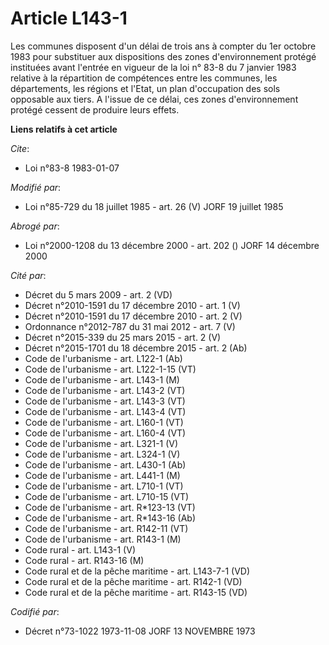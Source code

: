 # Article L143-1

Les communes disposent d'un délai de trois ans à compter du 1er octobre 1983 pour substituer aux dispositions des zones
d'environnement protégé instituées avant l'entrée en vigueur de la loi n° 83-8 du 7 janvier 1983 relative à la répartition de
compétences entre les communes, les départements, les régions et l'Etat, un plan d'occupation des sols opposable aux tiers. A
l'issue de ce délai, ces zones d'environnement protégé cessent de produire leurs effets.

**Liens relatifs à cet article**

_Cite_:

  - Loi n°83-8 1983-01-07

_Modifié par_:

  - Loi n°85-729 du 18 juillet 1985 - art. 26 (V) JORF 19 juillet 1985

_Abrogé par_:

  - Loi n°2000-1208 du 13 décembre 2000 - art. 202 () JORF 14 décembre 2000

_Cité par_:

  - Décret du 5 mars 2009 - art. 2 (VD)
  - Décret n°2010-1591 du 17 décembre 2010 - art. 1 (V)
  - Décret n°2010-1591 du 17 décembre 2010 - art. 2 (V)
  - Ordonnance n°2012-787 du 31 mai 2012 - art. 7 (V)
  - Décret n°2015-339 du 25 mars 2015 - art. 2 (V)
  - Décret n°2015-1701 du 18 décembre 2015 - art. 2 (Ab)
  - Code de l'urbanisme - art. L122-1 (Ab)
  - Code de l'urbanisme - art. L122-1-15 (VT)
  - Code de l'urbanisme - art. L143-1 (M)
  - Code de l'urbanisme - art. L143-2 (VT)
  - Code de l'urbanisme - art. L143-3 (VT)
  - Code de l'urbanisme - art. L143-4 (VT)
  - Code de l'urbanisme - art. L160-1 (VT)
  - Code de l'urbanisme - art. L160-4 (VT)
  - Code de l'urbanisme - art. L321-1 (V)
  - Code de l'urbanisme - art. L324-1 (V)
  - Code de l'urbanisme - art. L430-1 (Ab)
  - Code de l'urbanisme - art. L441-1 (M)
  - Code de l'urbanisme - art. L710-1 (VT)
  - Code de l'urbanisme - art. L710-15 (VT)
  - Code de l'urbanisme - art. R*123-13 (VT)
  - Code de l'urbanisme - art. R*143-16 (Ab)
  - Code de l'urbanisme - art. R142-11 (VT)
  - Code de l'urbanisme - art. R143-1 (M)
  - Code rural - art. L143-1 (V)
  - Code rural - art. R143-16 (M)
  - Code rural et de la pêche maritime - art. L143-7-1 (VD)
  - Code rural et de la pêche maritime - art. R142-1 (VD)
  - Code rural et de la pêche maritime - art. R143-15 (VD)

_Codifié par_:

  - Décret n°73-1022 1973-11-08 JORF 13 NOVEMBRE 1973
